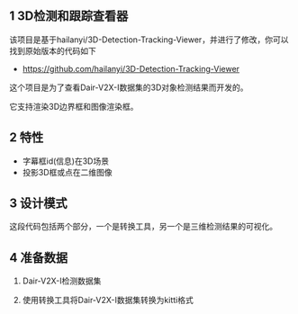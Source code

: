 ## 1 3D检测和跟踪查看器

该项目是基于hailanyi/3D-Detection-Tracking-Viewer，并进行了修改，你可以找到原始版本的代码如下

- https://github.com/hailanyi/3D-Detection-Tracking-Viewer

这个项目是为了查看Dair-V2X-I数据集的3D对象检测结果而开发的。

它支持渲染3D边界框和图像渲染框。

## 2 特性

- 字幕框id(信息)在3D场景
- 投影3D框或点在二维图像

## 3 设计模式

这段代码包括两个部分，一个是转换工具，另一个是三维检测结果的可视化。

## 4 准备数据

1. Dair-V2X-I检测数据集

2. 使用转换工具将Dair-V2X-I数据集转换为kitti格式
